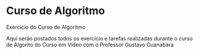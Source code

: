 # Curso de Algoritmo
 Exercicío do Curso de Algoritmo

 Aqui serão postados todos os exercício e tarefas realizadas durante o curso de Algorito do Curso em Vídeo com o Professor Gustavo Guanabara 
